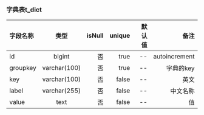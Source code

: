 ### 字典表t_dict


字段名称            |            类型            |     isNull    |    unique    |    默认值     |        备注
:----------- | :-----------: | -----------: | -----------: | -----------: | -----------:
id                       |    bigint                  |        否        |    true     |    --    |    autoincrement    
groupkey          |    varchar(100)        |        否        |    true     |    --    |    字典的key   
key                    |    varchar(100)        |        否        |    false    |    --    |    英文    
label                  |    varchar(255)        |        否        |    false    |    --    |    中文名称 
value                 |    text                      |        否        |    false    |    --    |    值   